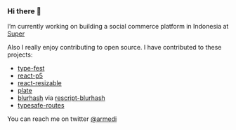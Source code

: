 ### Hi there 👋

I’m currently working on building a social commerce platform in Indonesia at [Super](https://superapp.id/)

Also I really enjoy contributing to open source. I have contributed to these projects:
- [type-fest](https://github.com/sindresorhus/type-fest)
- [react-p5](https://github.com/Gherciu/react-p5)
- [react-resizable](https://github.com/react-grid-layout/react-resizable)
- [plate](https://github.com/udecode/plate)
- [blurhash](https://github.com/woltapp/blurhash) via [rescript-blurhash](https://github.com/armedi/rescript-blurhash)
- [typesafe-routes](https://github.com/kruschid/typesafe-routes)


You can reach me on twitter [@armedi](https://twitter.com/armedi)
